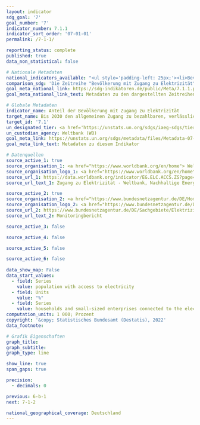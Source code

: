 ```yaml
---
layout: indicator    
sdg_goal: '7'    
goal_number: '7'    
indicator_number: 7.1.1    
indicator_sort_order: '07-01-01'    
permalink: /7-1-1/    

reporting_status: complete    
published: true    
data_non_statistical: false    

# Nationale Metadaten    
national_indicators_available: "<ul style='padding-left: 25px;'><li>Bevölkerung mit Zugang zu Elektrizität</li> <li> Haushalte und Kleinbetriebe, die an das Elektrizitätsnetzwerk angebunden sind</li></ul>"    
comparison_sdg: 'Die Zeitreihe "Bevölkerung mit Zugang zu Elektrizität" entspricht den globalen Metadaten. Die Zeitreihe "Haushalte und Kleinbetriebe, die an das Elektrizitätsnetzwerk angebunden sind" bietet zusätzliche Informationen.'    
goal_meta_national_link: https://sdg-indikatoren.de/public/Meta/7.1.1.pdf
goal_meta_national_link_text: Metadaten zu den dargestellten Zeitreihen    

# Globale Metadaten    
indicator_name: Anteil der Bevölkerung mit Zugang zu Elektrizität    
target_name: Bis 2030 den allgemeinen Zugang zu bezahlbaren, verlässlichen und modernen Energiedienstleistungen sichern    
target_id: '7.1'    
un_designated_tier: <a href='https://unstats.un.org/sdgs/iaeg-sdgs/tier-classification/' title='Klicken Sie hier um weitere Informationen zur UN-Tier-Klassifikation zu erhalten.'  target='_blank'>Tier I</a>    
un_custodian_agency: Weltbank (WB)    
goal_meta_link: https://unstats.un.org/sdgs/metadata/files/Metadata-07-01-01.pdf    
goal_meta_link_text: Metadaten zu diesem Indikator        

# Datenquellen
source_active_1: true
source_organisation_1: <a href="https://www.worldbank.org/en/home"> Weltbank </a>
source_organisation_logo_1: <a href="https://www.worldbank.org/en/home"><img src="https://g205sdgs.github.io/sdg-indicators/public/OrgImgDe/wb.png" alt="Logo wb" style="height:60px; width:148px"/></a>
source_url_1: https://data.worldbank.org/indicator/EG.ELC.ACCS.ZS?page=1
source_url_text_1: Zugang zu Elektrizität - Weltbank, Nachhaltige Energie für alle (SE4ALL) Datenbank (nicht auf Deutsch verfügbar)

source_active_2: true
source_organisation_2: <a href="https://www.bundesnetzagentur.de/DE/Home/home_node.html"> Bundesnetzagentur </a>
source_organisation_logo_2: <a href="https://www.bundesnetzagentur.de/DE/Home/home_node.html"><img src="https://g205sdgs.github.io/sdg-indicators/public/OrgImgDe/bundesnetzagentur.png" alt="Logo bundesnetzagentur" style="height:60px; width:148px"/></a>
source_url_2: https://www.bundesnetzagentur.de/DE/Sachgebiete/ElektrizitaetundGas/Unternehmen_Institutionen/Monitoringberichte/start.html
source_url_text_2: Monitoringbericht

source_active_3: false

source_active_4: false

source_active_5: false

source_active_6: false
    
data_show_map: False    
data_start_values: 
  - field: Series
    value: population with access to electricity
  - field: Units
    value: "%"
  - field: Series
    value: households and small-sized enterprises connected to the electricity network    
computation_units: 1 000; Prozent    
copyright: '&copy; Statistisches Bundesamt (Destatis), 2022'    
data_footnote:     

# Grafik Eigenschaften    
graph_title: 
graph_subtitle:     
graph_type: line    

show_line: true
span_gaps: true

precision:
  - decimals: 0    

previous: 6-b-1    
next: 7-1-2    

national_geographical_coverage: Deutschland    
---
```


<span></span>
